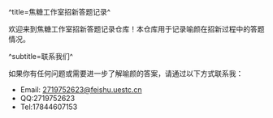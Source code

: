 ^title=焦糖工作室招新答题记录^

欢迎来到焦糖工作室招新答题记录仓库！本仓库用于记录喻颜在招新过程中的答题情况。

^subtitle=联系我们^

如果你有任何问题或需要进一步了解喻颜的答案，请通过以下方式联系我：

- Email: 2719752623@feishu.uestc.cn
- QQ:2719752623
- Tel:17844607153        

